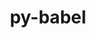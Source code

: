 ---
title: "py-babel"
layout: cache
categories: [package, develop-2024-10-27]
meta: {"versions": ["2.15.0"], "compilers": ["gcc@=11.1.0", "gcc@=11.4.0", "gcc@=9.4.0", "oneapi@=2024.2.1"], "oss": ["ubuntu20.04", "ubuntu22.04"], "platforms": ["linux"], "targets": ["neoverse_v1", "neoverse_v2", "ppc64le", "x86_64_v3"], "stacks": ["data-vis-sdk", "e4s", "e4s-neoverse-v2", "e4s-neoverse_v1", "e4s-oneapi", "e4s-power", "root"], "num_specs": 14, "num_specs_by_stack": {"root": 14, "e4s-power": 2, "data-vis-sdk": 2, "e4s-neoverse_v1": 2, "e4s-neoverse-v2": 2, "e4s": 3, "e4s-oneapi": 3}}
spec_details: [{"hash": "zg3t2duisl7l6jfyp2pwbrgcst2gks2q", "compiler": "gcc@=9.4.0", "versions": ["2.15.0"], "os": "ubuntu20.04", "platform": "linux", "target": "ppc64le", "variants": ["build_system=python_pip"], "stacks": ["root", "e4s-power"], "size": "-", "tarball": "https://binaries.spack.io/develop-2024-10-27/build_cache/linux-ubuntu20.04-ppc64le/gcc-9.4.0/py-babel-2.15.0/linux-ubuntu20.04-ppc64le-gcc-9.4.0-py-babel-2.15.0-zg3t2duisl7l6jfyp2pwbrgcst2gks2q.spack"}, {"hash": "fmyr676a6awqfeftogyaek5frc4z25my", "compiler": "gcc@=9.4.0", "versions": ["2.15.0"], "os": "ubuntu20.04", "platform": "linux", "target": "ppc64le", "variants": ["build_system=python_pip"], "stacks": ["root", "e4s-power"], "size": "-", "tarball": "https://binaries.spack.io/develop-2024-10-27/build_cache/linux-ubuntu20.04-ppc64le/gcc-9.4.0/py-babel-2.15.0/linux-ubuntu20.04-ppc64le-gcc-9.4.0-py-babel-2.15.0-fmyr676a6awqfeftogyaek5frc4z25my.spack"}, {"hash": "i5vv3r5oicqbzqshdqoev3zniumoikhr", "compiler": "gcc@=11.1.0", "versions": ["2.15.0"], "os": "ubuntu20.04", "platform": "linux", "target": "x86_64_v3", "variants": ["build_system=python_pip"], "stacks": ["data-vis-sdk", "root"], "size": "-", "tarball": "https://binaries.spack.io/develop-2024-10-27/build_cache/linux-ubuntu20.04-x86_64_v3/gcc-11.1.0/py-babel-2.15.0/linux-ubuntu20.04-x86_64_v3-gcc-11.1.0-py-babel-2.15.0-i5vv3r5oicqbzqshdqoev3zniumoikhr.spack"}, {"hash": "3ie6ajz2nhnmqy2i3qhke6f3vppzmeh7", "compiler": "gcc@=11.1.0", "versions": ["2.15.0"], "os": "ubuntu20.04", "platform": "linux", "target": "x86_64_v3", "variants": ["build_system=python_pip"], "stacks": ["data-vis-sdk", "root"], "size": "-", "tarball": "https://binaries.spack.io/develop-2024-10-27/build_cache/linux-ubuntu20.04-x86_64_v3/gcc-11.1.0/py-babel-2.15.0/linux-ubuntu20.04-x86_64_v3-gcc-11.1.0-py-babel-2.15.0-3ie6ajz2nhnmqy2i3qhke6f3vppzmeh7.spack"}, {"hash": "xpefmuntvfmqdm4r5u6jswf2lqcamgpw", "compiler": "gcc@=11.4.0", "versions": ["2.15.0"], "os": "ubuntu22.04", "platform": "linux", "target": "neoverse_v1", "variants": ["build_system=python_pip"], "stacks": ["e4s-neoverse_v1", "root"], "size": "-", "tarball": "https://binaries.spack.io/develop-2024-10-27/build_cache/linux-ubuntu22.04-neoverse_v1/gcc-11.4.0/py-babel-2.15.0/linux-ubuntu22.04-neoverse_v1-gcc-11.4.0-py-babel-2.15.0-xpefmuntvfmqdm4r5u6jswf2lqcamgpw.spack"}, {"hash": "kbtqjn2gbhl6k3dpp3ei3a46qf7vradb", "compiler": "gcc@=11.4.0", "versions": ["2.15.0"], "os": "ubuntu22.04", "platform": "linux", "target": "neoverse_v1", "variants": ["build_system=python_pip"], "stacks": ["e4s-neoverse_v1", "root"], "size": "-", "tarball": "https://binaries.spack.io/develop-2024-10-27/build_cache/linux-ubuntu22.04-neoverse_v1/gcc-11.4.0/py-babel-2.15.0/linux-ubuntu22.04-neoverse_v1-gcc-11.4.0-py-babel-2.15.0-kbtqjn2gbhl6k3dpp3ei3a46qf7vradb.spack"}, {"hash": "qmredur4cctd5e67ecbk2kcxwfqttxq6", "compiler": "gcc@=11.4.0", "versions": ["2.15.0"], "os": "ubuntu22.04", "platform": "linux", "target": "neoverse_v2", "variants": ["build_system=python_pip"], "stacks": ["root", "e4s-neoverse-v2"], "size": "-", "tarball": "https://binaries.spack.io/develop-2024-10-27/build_cache/linux-ubuntu22.04-neoverse_v2/gcc-11.4.0/py-babel-2.15.0/linux-ubuntu22.04-neoverse_v2-gcc-11.4.0-py-babel-2.15.0-qmredur4cctd5e67ecbk2kcxwfqttxq6.spack"}, {"hash": "huowwgkrzd36d2hnk6amia2rywqa4viv", "compiler": "gcc@=11.4.0", "versions": ["2.15.0"], "os": "ubuntu22.04", "platform": "linux", "target": "neoverse_v2", "variants": ["build_system=python_pip"], "stacks": ["root", "e4s-neoverse-v2"], "size": "-", "tarball": "https://binaries.spack.io/develop-2024-10-27/build_cache/linux-ubuntu22.04-neoverse_v2/gcc-11.4.0/py-babel-2.15.0/linux-ubuntu22.04-neoverse_v2-gcc-11.4.0-py-babel-2.15.0-huowwgkrzd36d2hnk6amia2rywqa4viv.spack"}, {"hash": "zdto2gn3fcnhk6hzitwouxwrb6zdph7v", "compiler": "gcc@=11.4.0", "versions": ["2.15.0"], "os": "ubuntu22.04", "platform": "linux", "target": "x86_64_v3", "variants": ["build_system=python_pip"], "stacks": ["root", "e4s"], "size": "-", "tarball": "https://binaries.spack.io/develop-2024-10-27/build_cache/linux-ubuntu22.04-x86_64_v3/gcc-11.4.0/py-babel-2.15.0/linux-ubuntu22.04-x86_64_v3-gcc-11.4.0-py-babel-2.15.0-zdto2gn3fcnhk6hzitwouxwrb6zdph7v.spack"}, {"hash": "teamerftjt6vo6nhouvh25qnmmkqhpan", "compiler": "gcc@=11.4.0", "versions": ["2.15.0"], "os": "ubuntu22.04", "platform": "linux", "target": "x86_64_v3", "variants": ["build_system=python_pip"], "stacks": ["root", "e4s"], "size": "-", "tarball": "https://binaries.spack.io/develop-2024-10-27/build_cache/linux-ubuntu22.04-x86_64_v3/gcc-11.4.0/py-babel-2.15.0/linux-ubuntu22.04-x86_64_v3-gcc-11.4.0-py-babel-2.15.0-teamerftjt6vo6nhouvh25qnmmkqhpan.spack"}, {"hash": "fhj52kayi72uhh4eceg6jitszrqa5fb3", "compiler": "gcc@=11.4.0", "versions": ["2.15.0"], "os": "ubuntu22.04", "platform": "linux", "target": "x86_64_v3", "variants": ["build_system=python_pip"], "stacks": ["root", "e4s"], "size": "-", "tarball": "https://binaries.spack.io/develop-2024-10-27/build_cache/linux-ubuntu22.04-x86_64_v3/gcc-11.4.0/py-babel-2.15.0/linux-ubuntu22.04-x86_64_v3-gcc-11.4.0-py-babel-2.15.0-fhj52kayi72uhh4eceg6jitszrqa5fb3.spack"}, {"hash": "34dodif6aqgxzlqyoqo3agc7uuk3ewe3", "compiler": "oneapi@=2024.2.1", "versions": ["2.15.0"], "os": "ubuntu22.04", "platform": "linux", "target": "x86_64_v3", "variants": ["build_system=python_pip"], "stacks": ["root", "e4s-oneapi"], "size": "-", "tarball": "https://binaries.spack.io/develop-2024-10-27/build_cache/linux-ubuntu22.04-x86_64_v3/oneapi-2024.2.1/py-babel-2.15.0/linux-ubuntu22.04-x86_64_v3-oneapi-2024.2.1-py-babel-2.15.0-34dodif6aqgxzlqyoqo3agc7uuk3ewe3.spack"}, {"hash": "mzdlj24sxtsvtkvysy3c5by3z62x3dft", "compiler": "oneapi@=2024.2.1", "versions": ["2.15.0"], "os": "ubuntu22.04", "platform": "linux", "target": "x86_64_v3", "variants": ["build_system=python_pip"], "stacks": ["root", "e4s-oneapi"], "size": "-", "tarball": "https://binaries.spack.io/develop-2024-10-27/build_cache/linux-ubuntu22.04-x86_64_v3/oneapi-2024.2.1/py-babel-2.15.0/linux-ubuntu22.04-x86_64_v3-oneapi-2024.2.1-py-babel-2.15.0-mzdlj24sxtsvtkvysy3c5by3z62x3dft.spack"}, {"hash": "emkw4xeos5uthoiknfdjw2jdplysiv6v", "compiler": "oneapi@=2024.2.1", "versions": ["2.15.0"], "os": "ubuntu22.04", "platform": "linux", "target": "x86_64_v3", "variants": ["build_system=python_pip"], "stacks": ["root", "e4s-oneapi"], "size": "-", "tarball": "https://binaries.spack.io/develop-2024-10-27/build_cache/linux-ubuntu22.04-x86_64_v3/oneapi-2024.2.1/py-babel-2.15.0/linux-ubuntu22.04-x86_64_v3-oneapi-2024.2.1-py-babel-2.15.0-emkw4xeos5uthoiknfdjw2jdplysiv6v.spack"}]
---
